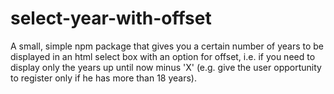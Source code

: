 # select-year-with-offset
A small, simple npm package that gives you a certain number of years to be displayed in an html select box with an option for offset, i.e. if you need to display only the years up until now minus 'X' (e.g. give the user opportunity to register only if he has more than 18 years).

